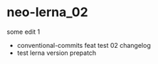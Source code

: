 # neo-lerna_02
some edit 1
- conventional-commits feat test 02 changelog
- test lerna version prepatch